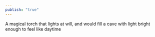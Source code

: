 ```yaml
---
publish: "true"
---
```


A magical torch that lights at will, and would fill a cave with light bright enough to feel like daytime